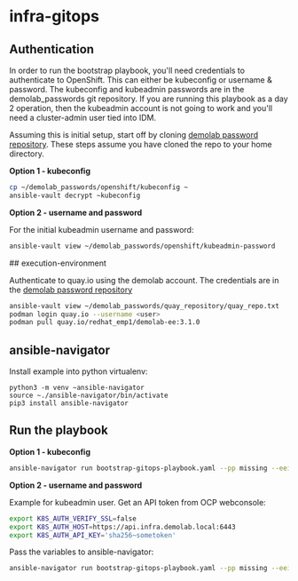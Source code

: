 # infra-gitops

## Authentication

In order to run the bootstrap playbook, you'll need credentials to authenticate to OpenShift. This can either be kubeconfig or username & password. The kubeconfig and kubeadmin passwords are in the demolab_passwords git repository. If you are running this playbook as a day 2 operation, then the kubeadmin account is not going to work and you'll need a cluster-admin user tied into IDM.

Assuming this is initial setup, start off by cloning [demolab password repository](https://gitlab.consulting.redhat.com/uki-sa/demolab/demolab_passwords). These steps assume you have cloned the repo to your home directory.

**Option 1 - kubeconfig**

```bash
cp ~/demolab_passwords/openshift/kubeconfig ~
ansible-vault decrypt ~kubeconfig
```

**Option 2 - username and password**

For the initial kubeadmin username and password:

```bash
ansible-vault view ~/demolab_passwords/openshift/kubeadmin-password
```

## execution-environment


Authenticate to quay.io using the demolab account. The credentials are in the  [demolab password repository](https://gitlab.consulting.redhat.com/uki-sa/demolab/demolab_passwords)


```bash
ansible-vault view ~/demolab_passwords/quay_repository/quay_repo.txt
podman login quay.io --username <user>
podman pull quay.io/redhat_emp1/demolab-ee:3.1.0
```

## ansible-navigator

Install example into python virtualenv:

```
python3 -m venv ~ansible-navigator
source ~./ansible-navigator/bin/activate
pip3 install ansible-navigator
```

## Run the playbook

**Option 1 - kubeconfig**

```bash
ansible-navigator run bootstrap-gitops-playbook.yaml --pp missing --eei quay.io/redhat_emp1/demolab-ee:3.1.0 --eev ~/kubeconfig:/runner/.kube/config -e @vault.yml --ask-vault-pass
```

**Option 2 - username and password**

Example for kubeadmin user. Get an API token from OCP webconsole:

```bash
export K8S_AUTH_VERIFY_SSL=false
export K8S_AUTH_HOST=https://api.infra.demolab.local:6443
export K8S_AUTH_API_KEY='sha256~sometoken'
```

Pass the variables to ansible-navigator:

```bash
ansible-navigator run bootstrap-gitops-playbook.yaml --pp missing --eei quay.io/redhat_emp1/demolab-ee:3.1.0 --penv K8S_AUTH_HOST --penv K8S_AUTH_API_KEY --penv K8S_AUTH_VERIFY_SSL -e @vault.yml --ask-vault-pass
```
